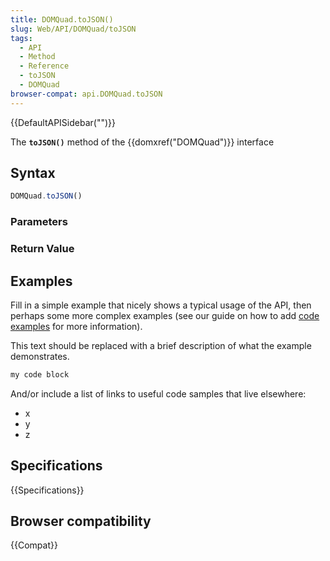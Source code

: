 ```yaml
---
title: DOMQuad.toJSON()
slug: Web/API/DOMQuad/toJSON
tags:
  - API
  - Method
  - Reference
  - toJSON
  - DOMQuad
browser-compat: api.DOMQuad.toJSON
---
```

{{DefaultAPISidebar("")}}

The **`toJSON()`** method of the {{domxref("DOMQuad")}} interface 

## Syntax

```js
DOMQuad.toJSON()
```

### Parameters



### Return Value



## Examples

Fill in a simple example that nicely shows a typical usage of the API, then perhaps some more complex examples (see our guide on how to add [code examples](/en-US/docs/MDN/Contribute/Structures/Code_examples) for more information).

This text should be replaced with a brief description of what the example demonstrates.

```js
my code block
```

And/or include a list of links to useful code samples that live elsewhere:

*   x
*   y
*   z

## Specifications

{{Specifications}}

## Browser compatibility

{{Compat}}

